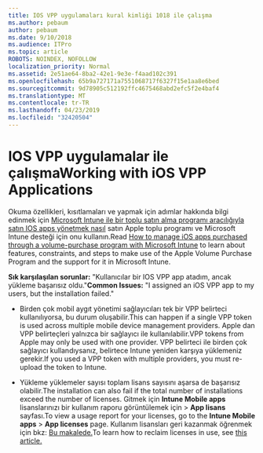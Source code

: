 ```yaml
---
title: IOS VPP uygulamaları kural kimliği 1018 ile çalışma
ms.author: pebaum
author: pebaum
ms.date: 9/10/2018
ms.audience: ITPro
ms.topic: article
ROBOTS: NOINDEX, NOFOLLOW
localization_priority: Normal
ms.assetid: 2e51ae64-8ba2-42e1-9e3e-f4aad102c391
ms.openlocfilehash: 65b9a727171a7551068717f6327f15e1aa8e6bed
ms.sourcegitcommit: 9d78905c512192ffc4675468abd2efc5f2e4baf4
ms.translationtype: MT
ms.contentlocale: tr-TR
ms.lasthandoff: 04/23/2019
ms.locfileid: "32420504"
---
```

# <a name="working-with-ios-vpp-applications"></a><span data-ttu-id="29332-102">IOS VPP uygulamalar ile çalışma</span><span class="sxs-lookup"><span data-stu-id="29332-102">Working with iOS VPP Applications</span></span>

<span data-ttu-id="29332-103">Okuma özellikleri, kısıtlamaları ve yapmak için adımlar hakkında bilgi edinmek için [Microsoft Intune ile bir toplu satın alma programı aracılığıyla satın IOS apps yönetmek nasıl](https://docs.microsoft.com/intune/vpp-apps-ios) satın Apple toplu programı ve Microsoft Intune desteği için onu kullanın.</span><span class="sxs-lookup"><span data-stu-id="29332-103">Read [How to manage iOS apps purchased through a volume-purchase program with Microsoft Intune](https://docs.microsoft.com/intune/vpp-apps-ios) to learn about features, constraints, and steps to make use of the Apple Volume Purchase Program and the support for it in Microsoft Intune.</span></span> 
  
 <span data-ttu-id="29332-104">**Sık karşılaşılan sorunlar:** "Kullanıcılar bir IOS VPP app atadım, ancak yükleme başarısız oldu."</span><span class="sxs-lookup"><span data-stu-id="29332-104">**Common Issues:** "I assigned an iOS VPP app to my users, but the installation failed."</span></span> 
  
- <span data-ttu-id="29332-105">Birden çok mobil aygıt yönetimi sağlayıcıları tek bir VPP belirteci kullanılıyorsa, bu durum oluşabilir.</span><span class="sxs-lookup"><span data-stu-id="29332-105">This can happen if a single VPP token is used across multiple mobile device management providers.</span></span> <span data-ttu-id="29332-106">Apple dan VPP belirteçleri yalnızca bir sağlayıcı ile kullanılabilir.</span><span class="sxs-lookup"><span data-stu-id="29332-106">VPP tokens from Apple may only be used with one provider.</span></span> <span data-ttu-id="29332-107">VPP belirteci ile birden çok sağlayıcı kullandıysanız, belirtece Intune yeniden karşıya yüklemeniz gerekir.</span><span class="sxs-lookup"><span data-stu-id="29332-107">If you used a VPP token with multiple providers, you must re-upload the token to Intune.</span></span>
    
- <span data-ttu-id="29332-108">Yükleme yüklemeler sayısı toplam lisans sayısını aşarsa de başarısız olabilir.</span><span class="sxs-lookup"><span data-stu-id="29332-108">The installation can also fail if the total number of installations exceed the number of licenses.</span></span> <span data-ttu-id="29332-109">Gitmek için **Intune Mobile apps** lisanslarınızı bir kullanım raporu görüntülemek için \> **App lisans** sayfası.</span><span class="sxs-lookup"><span data-stu-id="29332-109">To view a usage report for your licenses, go to the **Intune Mobile apps** \> **App licenses** page.</span></span> <span data-ttu-id="29332-110">Kullanım lisansları geri kazanmak öğrenmek için bkz: [Bu makalede.](https://docs.microsoft.com/intune/vpp-apps-ios#revoking-app-licenses-and-deleting-tokens)</span><span class="sxs-lookup"><span data-stu-id="29332-110">To learn how to reclaim licenses in use, see [this article.](https://docs.microsoft.com/intune/vpp-apps-ios#revoking-app-licenses-and-deleting-tokens)</span></span>
    

